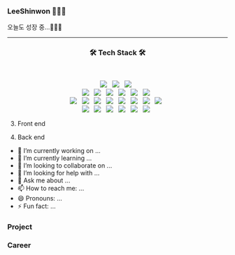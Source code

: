 ### LeeShinwon 👩🏻‍💻
오늘도 성장 중...🏃🏻‍♀️

* * * * * * *


  <h3 align="center"><b>🛠 Tech Stack 🛠</b></h3>
</br>
<p align="center">
<img src="https://img.shields.io/badge/HTML5-E34F26?style=flat-square&logo=HTML5&logoColor=white"/></a> &nbsp
<img src="https://img.shields.io/badge/CSS3-1572B6?style=flat-square&logo=CSS3&logoColor=white"/></a> &nbsp
<img src="https://img.shields.io/badge/JavaScript-F7DF1E?style=flat-square&logo=JavaScript&logoColor=white"/></a> &nbsp
<br>
<img src="https://img.shields.io/badge/Java-007396?style=flat-square&logo=Java&logoColor=white"/></a> &nbsp
<img src="https://img.shields.io/badge/Android-3DDC84?style=flat-square&logo=Android&logoColor=white"/></a> &nbsp 
<img src="https://img.shields.io/badge/MySQL-4479A1?style=flat-square&logo=MySQL&logoColor=white"/></a> &nbsp 
<img src="https://img.shields.io/badge/Flutter-02569B?style=flat-square&logo=Flutter&logoColor=white"/></a> &nbsp 
<img src="https://img.shields.io/badge/Dart-0175C2?style=flat-square&logo=Dart&logoColor=white"/></a> &nbsp 
<img src="https://img.shields.io/badge/Firebase-FFCA28?style=flat-square&logo=Firebase&logoColor=white"/></a> &nbsp 
<br>
<img src="https://img.shields.io/badge/C-A8B9CC?style=flat-square&logo=C&logoColor=white"/></a> &nbsp 
<img src="https://img.shields.io/badge/c++-00599C?style=flat-square&logo=c%2B%2B&logoColor=white"/></a> &nbsp 
<img src="https://img.shields.io/badge/Python-00599C?style=flat-square&logo=c%2B%2B&logoColor=white"/></a> &nbsp 
<img src="https://img.shields.io/badge/FileZilla-BF0000?style=flat-square&logo=FileZilla&logoColor=white"/></a> &nbsp
<img src="https://img.shields.io/badge/Docker-2496ED?style=flat-square&logo=Docker&logoColor=white"/></a> &nbsp 
<img src="https://img.shields.io/badge/VirtualBox-183A61?style=flat-square&logo=VirtualBox&logoColor=white"/></a> &nbsp 
<img src="https://img.shields.io/badge/Spring-6DB33F?style=flat-square&logo=Spring&logoColor=white"/></a> &nbsp 
<img src="https://img.shields.io/badge/Bootstrap-7952B3?style=flat-square&logo=Bootstrap&logoColor=white"/></a> &nbsp
<br>
<img src="https://img.shields.io/badge/DataGrip-000000?style=flat-square&logo=DataGrip&logoColor=white"/></a> &nbsp 
<img src="https://img.shields.io/badge/Heroku-430098?style=flat-square&logo=Heroku&logoColor=white"/></a> &nbsp 
<img src="https://img.shields.io/badge/Figma-F24E1E?style=flat-square&logo=Figma&logoColor=white"/></a> &nbsp 
<img src="https://img.shields.io/badge/Apache Tomcat-F8DC75?style=flat-square&logo=Apache Tomcat&logoColor=white"/></a> &nbsp
<img src="https://img.shields.io/badge/Docker-2496ED?style=flat-square&logo=Docker&logoColor=white"/></a> &nbsp 
<img src="https://img.shields.io/badge/VirtualBox-183A61?style=flat-square&logo=VirtualBox&logoColor=white"/></a> &nbsp 

  3. Front end
  
  5. Back end
- 🔭 I’m currently working on ...
- 🌱 I’m currently learning ...
- 👯 I’m looking to collaborate on ...
- 🤔 I’m looking for help with ...
- 💬 Ask me about ...
- 📫 How to reach me: ...
- 😄 Pronouns: ...
- ⚡ Fun fact: ...

### Project

### Career

